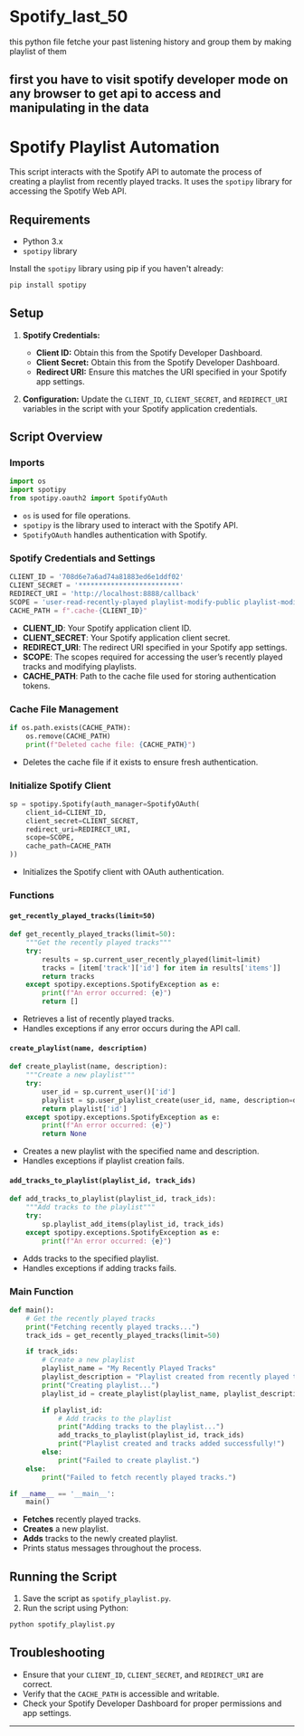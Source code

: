# Spotify_last_50
this python file fetche your past listening history and group them by making playlist of them 

## first you have to visit spotify developer mode on any browser to get api to access and manipulating in the data

# Spotify Playlist Automation

This script interacts with the Spotify API to automate the process of creating a playlist from recently played tracks. It uses the `spotipy` library for accessing the Spotify Web API.

## Requirements

- Python 3.x
- `spotipy` library

Install the `spotipy` library using pip if you haven't already:

```bash
pip install spotipy
```

## Setup

1. **Spotify Credentials:**
   - **Client ID:** Obtain this from the Spotify Developer Dashboard.
   - **Client Secret:** Obtain this from the Spotify Developer Dashboard.
   - **Redirect URI:** Ensure this matches the URI specified in your Spotify app settings.

2. **Configuration:**
   Update the `CLIENT_ID`, `CLIENT_SECRET`, and `REDIRECT_URI` variables in the script with your Spotify application credentials.

## Script Overview

### Imports

```python
import os
import spotipy
from spotipy.oauth2 import SpotifyOAuth
```

- `os` is used for file operations.
- `spotipy` is the library used to interact with the Spotify API.
- `SpotifyOAuth` handles authentication with Spotify.

### Spotify Credentials and Settings

```python
CLIENT_ID = '708d6e7a6ad74a81883ed6e1ddf02'
CLIENT_SECRET = '*************************'
REDIRECT_URI = 'http://localhost:8888/callback'
SCOPE = 'user-read-recently-played playlist-modify-public playlist-modify-private'
CACHE_PATH = f".cache-{CLIENT_ID}"
```

- **CLIENT_ID**: Your Spotify application client ID.
- **CLIENT_SECRET**: Your Spotify application client secret.
- **REDIRECT_URI**: The redirect URI specified in your Spotify app settings.
- **SCOPE**: The scopes required for accessing the user’s recently played tracks and modifying playlists.
- **CACHE_PATH**: Path to the cache file used for storing authentication tokens.

### Cache File Management

```python
if os.path.exists(CACHE_PATH):
    os.remove(CACHE_PATH)
    print(f"Deleted cache file: {CACHE_PATH}")
```

- Deletes the cache file if it exists to ensure fresh authentication.

### Initialize Spotify Client

```python
sp = spotipy.Spotify(auth_manager=SpotifyOAuth(
    client_id=CLIENT_ID,
    client_secret=CLIENT_SECRET,
    redirect_uri=REDIRECT_URI,
    scope=SCOPE,
    cache_path=CACHE_PATH
))
```

- Initializes the Spotify client with OAuth authentication.

### Functions

#### `get_recently_played_tracks(limit=50)`

```python
def get_recently_played_tracks(limit=50):
    """Get the recently played tracks"""
    try:
        results = sp.current_user_recently_played(limit=limit)
        tracks = [item['track']['id'] for item in results['items']]
        return tracks
    except spotipy.exceptions.SpotifyException as e:
        print(f"An error occurred: {e}")
        return []
```

- Retrieves a list of recently played tracks.
- Handles exceptions if any error occurs during the API call.

#### `create_playlist(name, description)`

```python
def create_playlist(name, description):
    """Create a new playlist"""
    try:
        user_id = sp.current_user()['id']
        playlist = sp.user_playlist_create(user_id, name, description=description)
        return playlist['id']
    except spotipy.exceptions.SpotifyException as e:
        print(f"An error occurred: {e}")
        return None
```

- Creates a new playlist with the specified name and description.
- Handles exceptions if playlist creation fails.

#### `add_tracks_to_playlist(playlist_id, track_ids)`

```python
def add_tracks_to_playlist(playlist_id, track_ids):
    """Add tracks to the playlist"""
    try:
        sp.playlist_add_items(playlist_id, track_ids)
    except spotipy.exceptions.SpotifyException as e:
        print(f"An error occurred: {e}")
```

- Adds tracks to the specified playlist.
- Handles exceptions if adding tracks fails.

### Main Function

```python
def main():
    # Get the recently played tracks
    print("Fetching recently played tracks...")
    track_ids = get_recently_played_tracks(limit=50)

    if track_ids:
        # Create a new playlist
        playlist_name = "My Recently Played Tracks"
        playlist_description = "Playlist created from recently played tracks"
        print("Creating playlist...")
        playlist_id = create_playlist(playlist_name, playlist_description)

        if playlist_id:
            # Add tracks to the playlist
            print("Adding tracks to the playlist...")
            add_tracks_to_playlist(playlist_id, track_ids)
            print("Playlist created and tracks added successfully!")
        else:
            print("Failed to create playlist.")
    else:
        print("Failed to fetch recently played tracks.")

if __name__ == '__main__':
    main()
```

- **Fetches** recently played tracks.
- **Creates** a new playlist.
- **Adds** tracks to the newly created playlist.
- Prints status messages throughout the process.

## Running the Script

1. Save the script as `spotify_playlist.py`.
2. Run the script using Python:

```bash
python spotify_playlist.py
```

## Troubleshooting

- Ensure that your `CLIENT_ID`, `CLIENT_SECRET`, and `REDIRECT_URI` are correct.
- Verify that the `CACHE_PATH` is accessible and writable.
- Check your Spotify Developer Dashboard for proper permissions and app settings.

---
